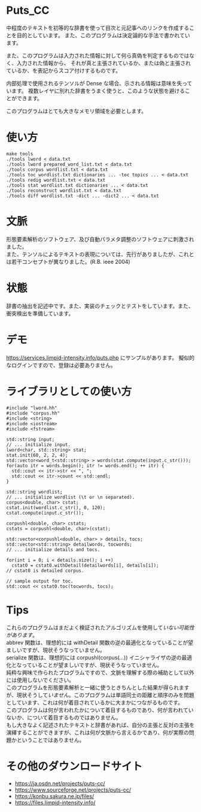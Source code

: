 # Puts_CC
中程度のテキストを初等的な辞書を使って目次と元記事へのリンクを作成することを目的としています。
また、このプログラムは決定論的な手法で書かれています。

また、このプログラムは入力された情報に対して何ら真偽を判定するものではなく、入力された情報から、
それが真と主張されているか、または偽と主張されているか、を表記からスコア付けするものです。

内部処理で使用されるテンソルが Dense な場合、示される情報は意味を失っています。
複数レイヤに別れた辞書をうまく使うと、このような状態を避けることができます。

このプログラムはとても大きなメモリ領域を必要とします。

# 使い方
    make tools
    ./tools lword < data.txt
    ./tools lword prepared_word_list.txt < data.txt
    ./tools corpus wordlist.txt < data.txt
    ./tools toc wordlist.txt dictionaries ... -toc topics ... < data.txt
    ./tools redig wordlist.txt < data.txt
    ./tools stat wordlist.txt dictionaries ... < data.txt
    ./tools reconstruct wordlist.txt < data.txt
    ./tools diff wordlist.txt -dict ... -dict2 ... < data.txt

# 文脈
形態要素解析のソフトウェア、及び自動パラメタ調整のソフトウェアに刺激されました。  
また、テンソルによるテキストの表現については、先行がありましたが、これとは若干コンセプトが異なりました。(R.B. ieee 2004)

# 状態
辞書の抽出を記述中です。また、実装のチェックとテストをしています。また、衝突検出を準備しています。

# デモ
https://services.limpid-intensity.info/puts.php にサンプルがあります。
擬似的なログインですので、登録は必要ありません。

# ライブラリとしての使い方
    #include "lword.hh"
    #include "corpus.hh"
    #include <string>
    #include <iostream>
    #include <fstream>
    
    std::string input;
    // ... initialize input.
    lword<char, std::string> stat;
    stat.init(60, 2, 2, 4);
    std::vector<word_t<std::string> > words(stat.compute(input.c_str()));
    for(auto itr = words.begin(); itr != words.end(); ++ itr) {
      std::cout << itr->str << ", ";
      std::cout << itr->count << std::endl;
    }
    
    std::string wordlist;
    // ... initialize wordlist (\t or \n separated).
    corpus<double, char> cstat;
    cstat.init(wordlist.c_str(), 0, 120);
    cstat.compute(input.c_str());
    
    corpushl<double, char> cstats;
    cstats = corpushl<double, char>(cstat);
    
    std::vector<corpushl<double, char> > details, tocs;
    std::vector<std::string> detailwords, tocwords;
    // ... initialize details and tocs.
    
    for(int i = 0; i < details.size(); i ++)
      cstat0 = cstat0.withDetail(detailwords[i], details[i]);
    // cstat0 is detailed corpus.
    
    // sample output for toc.
    std::cout << cstat0.toc(tocwords, tocs);
    
# Tips
これらのプログラムはまだよく検証されたアルゴリズムを使用して*いない可能性があります*。  
abbrev 関数は、理想的には withDetail 関数の逆の最適化となっていることが望ましいですが、現状そうなっていません。  
serialize 関数は、理想的には corpushl(corpus(...)) イニシャライザの逆の最適化となっていることが望ましいですが、現状そうなっていません。  
純粋な興味で作られたプログラムですので、文脈を理解する際の補助として以外には使用しないでください。  
このプログラムを形態要素解析と一緒に使うときちんとした結果が得られますが、現状そうして*いません*。このプログラムは単語同士の距離と順序のみを問題としています、これは何が着目されているかに大まかにつながるものです。  
このプログラムは何が言われたかについて着目するものであり、何が言われていないか、について着目するものではありません。  
もし大きなよく記述されたテキストと辞書があれば、自分の主張と反対の主張を演繹することができますが、これは何が文脈から言えるかであり、何が実際の問題かということではありません。  

# その他のダウンロードサイト
* https://ja.osdn.net/projects/puts-cc/
* https://www.sourceforge.net/projects/puts-cc/
* https://konbu.sakura.ne.jp/files/
* https://files.limpid-intensity.info/
